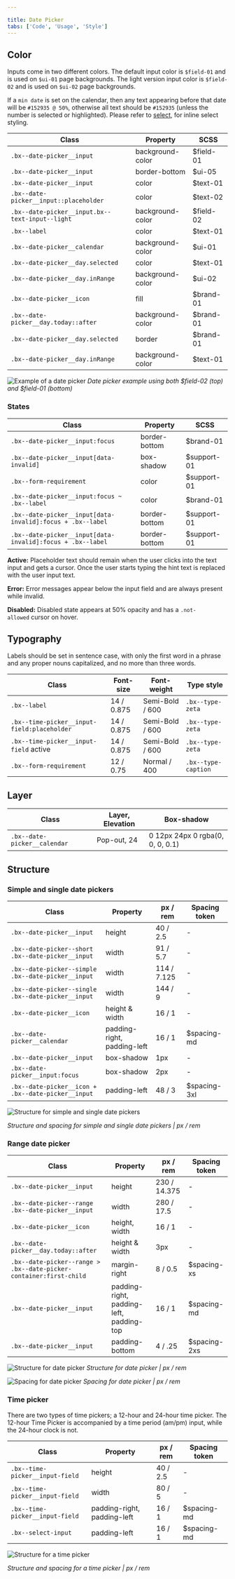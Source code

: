 ```yaml
---

title: Date Picker
tabs: ['Code', 'Usage', 'Style']
---
```


## Color

Inputs come in two different colors. The default input color is `$field-01` and is used on `$ui-01` page backgrounds. The light version input color is `$field-02` and is used on `$ui-02` page backgrounds.

If a `min date` is set on the calendar, then any text appearing before that date will be `#152935 @ 50%`, otherwise all text should be `#152935` (unless the number is selected or highlighted). Please refer to [select](/components/select), for inline select styling.

| Class                                           | Property         | SCSS      |
| ----------------------------------------------- | ---------------- | --------- |
| `.bx--date-picker__input`                       | background-color | $field-01 |
| `.bx--date-picker__input`                       | border-bottom    | $ui-05    |
| `.bx--date-picker__input`                       | color            | $text-01  |
| `.bx--date-picker__input::placeholder`          | color            | $text-02  |
| `.bx--date-picker__input.bx--text-input--light` | background-color | $field-02 |
| `.bx--label`                                    | color            | $text-01  |
| `.bx--date-picker__calendar`                    | background-color | $ui-01    |
| `.bx--date-picker__day.selected`                | color            | $text-01  |
| `.bx--date-picker__day.inRange`                 | background-color | $ui-02    |
| `.bx--date-picker__icon`                        | fill             | $brand-01 |
| `.bx--date-picker__day.today::after`            | background-color | $brand-01 |
| `.bx--date-picker__day.selected`                | border           | $brand-01 |
| `.bx--date-picker__day.inRange`                 | background-color | $text-01  |

![Example of a date picker](images/date-picker-style-1.png)
_Date picker example using both $field-02 (top) and $field-01 (bottom)_

### States

| Class                                                      | Property      | SCSS        |
| ---------------------------------------------------------- | ------------- | ----------- |
| `.bx--date-picker__input:focus`                            | border-bottom | $brand-01   |
| `.bx--date-picker__input[data-invalid]`                    | box-shadow    | $support-01 |
| `.bx--form-requirement`                                    | color         | $support-01 |
| `.bx--date-picker__input:focus ~ .bx--label`               | color         | $brand-01   |
| `.bx--date-picker__input[data-invalid]:focus + .bx--label` | border-bottom | $support-01 |
| `.bx--date-picker__input[data-invalid]:focus + .bx--label` | border-bottom | $support-01 |

**Active:** Placeholder text should remain when the user clicks into the text input and gets a cursor. Once the user starts typing the hint text is replaced with the user input text.

**Error:** Error messages appear below the input field and are always present while invalid.

**Disabled:** Disabled state appears at 50% opacity and has a `.not-allowed` cursor on hover.

## Typography

Labels should be set in sentence case, with only the first word in a phrase and any proper nouns capitalized, and no more than three words.

| Class                                       | Font-size  | Font-weight     | Type style          |
| ------------------------------------------- | ---------- | --------------- | ------------------- |
| `.bx--label`                                | 14 / 0.875 | Semi-Bold / 600 | `.bx--type-zeta`    |
| `.bx--time-picker__input-field:placeholder` | 14 / 0.875 | Semi-Bold / 600 | `.bx--type-zeta`    |
| `.bx--time-picker__input-field` active      | 14 / 0.875 | Semi-Bold / 600 | `.bx--type-zeta`    |
| `.bx--form-requirement`                     | 12 / 0.75  | Normal / 400    | `.bx--type-caption` |

## Layer

| Class                        | Layer, Elevation | Box-shadow                       |
| ---------------------------- | ---------------- | -------------------------------- |
| `.bx--date-picker__calendar` | Pop-out, 24      | 0 12px 24px 0 rgba(0, 0, 0, 0.1) |

## Structure

### Simple and single date pickers

| Class                                              | Property                    | px / rem    | Spacing token |
| -------------------------------------------------- | --------------------------- | ----------- | ------------- |
| `.bx--date-picker__input`                          | height                      | 40 / 2.5    | -             |
| `.bx--date-picker--short .bx--date-picker__input`  | width                       | 91 / 5.7    | -             |
| `.bx--date-picker--simple .bx--date-picker__input` | width                       | 114 / 7.125 | -             |
| `.bx--date-picker--single .bx--date-picker__input` | width                       | 144 / 9     | -             |
| `.bx--date-picker__icon`                           | height & width              | 16 / 1      | -             |
| `.bx--date-picker__calendar`                       | padding-right, padding-left | 16 / 1      | $spacing-md   |
| `.bx--date-picker__input`                          | box-shadow                  | 1px         | -             |
| `.bx--date-picker__input:focus`                    | box-shadow                  | 2px         | -             |
| `.bx--date-picker__icon + .bx--date-picker__input` | padding-left                | 48 / 3      | $spacing-3xl  |

<div class="image-grid">
  <div>
    <img src="images/date-picker-style-4.png" alt="Structure for simple and single date pickers"/>
  </div>
</div>

_Structure and spacing for simple and single date pickers | px / rem_

### Range date picker

| Class                                                              | Property                                 | px / rem     | Spacing token |
| ------------------------------------------------------------------ | ---------------------------------------- | ------------ | ------------- |
| `.bx--date-picker__input`                                          | height                                   | 230 / 14.375 | -             |
| `.bx--date-picker--range .bx--date-picker__input`                  | width                                    | 280 / 17.5   | -             |
| `.bx--date-picker__icon`                                           | height, width                            | 16 / 1       | -             |
| `.bx--date-picker__day.today::after`                               | height & width                           | 3px          | -             |
| `.bx--date-picker--range > .bx--date-picker-container:first-child` | margin-right                             | 8 / 0.5      | $spacing-xs   |
| `.bx--date-picker__input`                                          | padding-right, padding-left, padding-top | 16 / 1       | $spacing-md   |
| `.bx--date-picker__input`                                          | padding-bottom                           | 4 / .25      | $spacing-2xs  |

![Structure for date picker](images/date-picker-style-2.png)
_Structure for date picker | px / rem_

![Spacing for date picker](images/date-picker-style-3.png)
_Spacing for date picker | px / rem_

### Time picker

There are two types of time pickers; a 12-hour and 24-hour time picker. The 12-hour Time Picker is accompanied by a time period (am/pm) input, while the 24-hour clock is not.

| Class                           | Property                    | px / rem | Spacing token |
| ------------------------------- | --------------------------- | -------- | ------------- |
| `.bx--time-picker__input-field` | height                      | 40 / 2.5 | -             |
| `.bx--time-picker__input-field` | width                       | 80 / 5   | -             |
| `.bx--time-picker__input-field` | padding-right, padding-left | 16 / 1   | $spacing-md   |
| `.bx--select-input`             | padding-left                | 16 / 1   | $spacing-md   |

<div class="image-grid">
  <div>
    <img src="images/time-picker-style-1.png" alt="Structure for a time picker"/>
  </div>
</div>

_Structure and spacing for a time picker | px / rem_
